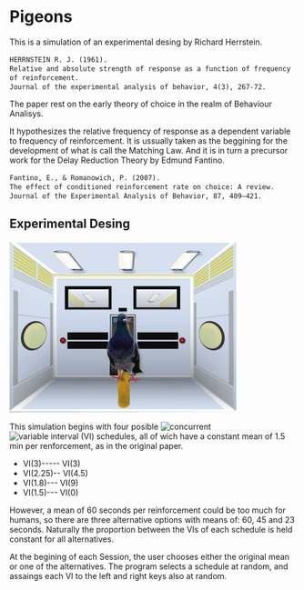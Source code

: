 # Pigeons
This is a simulation of an experimental desing by Richard Herrstein.
    
    HERRNSTEIN R. J. (1961).
    Relative and absolute strength of response as a function of frequency of reinforcement.
    Journal of the experimental analysis of behavior, 4(3), 267-72. 

The paper rest on the early theory of choice in the realm of Behaviour Analisys.

It hypothesizes the relative frequency of response as a dependent variable to frequency of reinforcement.
It is ussually taken as the beggining for the development of what is call the Matching Law.
And it is in turn a precursor work for the Delay Reduction Theory by Edmund Fantino.

    Fantino, E., & Romanowich, P. (2007).
    The effect of conditioned reinforcement rate on choice: A review.
    Journal of the Experimental Analysis of Behavior, 87, 409–421.


## Experimental Desing
![game caption](https://github.com/mesielepush/Pigeons/blob/master/img/for_readmd.png)

This simulation begins with four posible ![concurrent](https://en.wikipedia.org/wiki/Reinforcement#Concurrent_schedules) ![variable interval (VI) schedules](https://dictionary.apa.org/variable-interval-schedule), all of wich have a constant mean of 1.5 min per renforcement, as in the original paper.

* VI(3)----- VI(3)
* VI(2.25)-- VI(4.5)
* VI(1.8)--- VI(9)
* VI(1.5)--- VI(0)

However, a mean of 60 seconds per reinforcement could be too much for humans, so there are three alternative options with means of: 60, 45 and 23 seconds. Naturally the proportion between the VIs of each schedule is held constant for all alternatives.

At the begining of each Session, the user chooses either the original mean or one of the alternatives.
The program selects a schedule at random, and assaings each VI to the left and right keys also at random.
